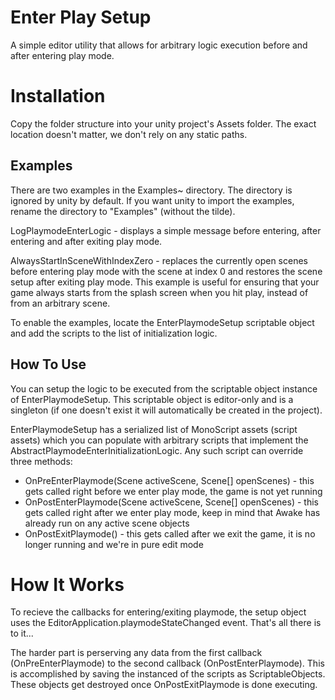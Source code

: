 # Enter Play Setup

A simple editor utility that allows for arbitrary logic execution before and after entering play mode.

# Installation

Copy the folder structure into your unity project's Assets folder. The exact location doesn't matter, we don't rely on any static paths.

## Examples

There are two examples in the Examples~ directory. The directory is ignored by unity by default. If you want unity to import the examples, rename the directory to "Examples" (without the tilde).

LogPlaymodeEnterLogic - displays a simple message before entering, after entering and after exiting play mode.

AlwaysStartInSceneWithIndexZero - replaces the currently open scenes before entering play mode with the scene at index 0 and restores the scene setup after exiting play mode. This example is useful for ensuring that your game always starts from the splash screen when you hit play, instead of from an arbitrary scene.

To enable the examples, locate the EnterPlaymodeSetup scriptable object and add the scripts to the list of initialization logic.

## How To Use

You can setup the logic to be executed from the scriptable object instance of EnterPlaymodeSetup. This scriptable object is editor-only and is a singleton (if one doesn't exist it will automatically be created in the project).

EnterPlaymodeSetup has a serialized list of MonoScript assets (script assets) which you can populate with arbitrary scripts that implement the AbstractPlaymodeEnterInitializationLogic. Any such script can override three methods:

- OnPreEnterPlaymode(Scene activeScene, Scene[] openScenes) - this gets called right before we enter play mode, the game is not yet running
- OnPostEnterPlaymode(Scene activeScene, Scene[] openScenes) - this gets called right after we enter play mode, keep in mind that Awake has already run on any active scene objects
- OnPostExitPlaymode() - this gets called after we exit the game, it is no longer running and we're in pure edit mode

# How It Works

To recieve the callbacks for entering/exiting playmode, the setup object uses the EditorApplication.playmodeStateChanged event. That's all there is to it...

The harder part is perserving any data from the first callback (OnPreEnterPlaymode) to the second callback (OnPostEnterPlaymode). This is accomplished by saving the instanced of the scripts as ScriptableObjects. These objects get destroyed once OnPostExitPlaymode is done executing.